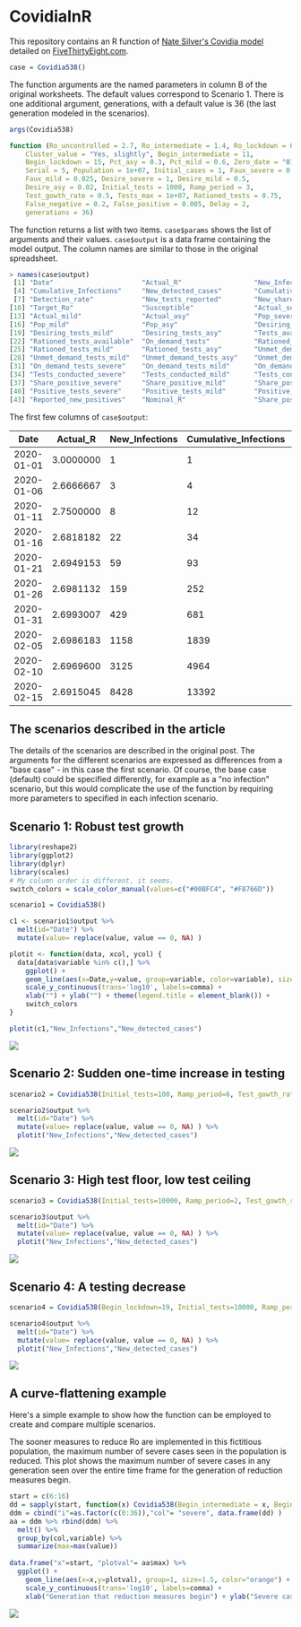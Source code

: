 # CovidiaInR


This repository contains an R function of [Nate Silver's Covidia model](https://fivethirtyeight.com/features/coronavirus-case-counts-are-meaningless/) detailed on [FiveThirtyEight.com](FiveThirtyEight.com).

```R
case = Covidia538()
```
The function arguments are the named parameters in column B of the original worksheets. The default values correspond to 
Scenario 1.
There is one additional argument, generations, with a default value is 36 (the last generation modeled in the scenarios).

```R
args(Covidia538)

function (Ro_uncontrolled = 2.7, Ro_intermediate = 1.4, Ro_lockdown = 0.7, 
    Cluster_value = "Yes, slightly", Begin_intermediate = 11, 
    Begin_lockdown = 15, Pct_asy = 0.3, Pct_mild = 0.6, Zero_date = "01/01/2020", 
    Serial = 5, Population = 1e+07, Initial_cases = 1, Faux_severe = 0.001, 
    Faux_mild = 0.025, Desire_severe = 1, Desire_mild = 0.5, 
    Desire_asy = 0.02, Initial_tests = 1000, Ramp_period = 3, 
    Test_gowth_rate = 0.5, Tests_max = 1e+07, Rationed_tests = 0.75, 
    False_negative = 0.2, False_positive = 0.005, Delay = 2, 
    generations = 36)
```
The function returns a list with two items. `case$params` shows the list of arguments and their values.
`case$output` is a data frame containing the model output. The column names are similar to those in the original spreadsheet.

```R
> names(case$output)
 [1] "Date"                      "Actual_R"                  "New_Infections"           
 [4] "Cumulative_Infections"     "New_detected_cases"        "Cumulative_detected_cases"
 [7] "Detection_rate"            "New_tests_reported"        "New_share_positive"       
[10] "Target_Ro"                 "Susceptible"               "Actual_severe"            
[13] "Actual_mild"               "Actual_asy"                "Pop_severe"               
[16] "Pop_mild"                  "Pop_asy"                   "Desiring_tests_severe"    
[19] "Desiring_tests_mild"       "Desiring_tests_asy"        "Tests_available"          
[22] "Rationed_tests_available"  "On_demand_tests"           "Rationed_tests_severe"    
[25] "Rationed_tests_mild"       "Rationed_tests_asy"        "Unmet_demand_tests_severe"
[28] "Unmet_demand_tests_mild"   "Unmet_demand_tests_asy"    "Unmet_demand_total"       
[31] "On_demand_tests_severe"    "On_demand_tests_mild"      "On_demand_tests_asy"      
[34] "Tests_conducted_severe"    "Tests_conducted_mild"      "Tests_conducted_asy"      
[37] "Share_positive_severe"     "Share_positive_mild"       "Share_positive_asy"       
[40] "Positive_tests_severe"     "Positive_tests_mild"       "Positive_tests_asy"       
[43] "Reported_new_positives"    "Nominal_R"                 "Share_positive" 
````

The first few columns of `case$output`:

| Date | Actual_R | New_Infections | Cumulative_Infections | New_detected_cases |
|---|----|----|----|----|
| 2020-01-01 | 3.0000000 | 1 | 1 | 0 |
| 2020-01-06 | 2.6666667 | 3 | 4 | 0 |
| 2020-01-11 | 2.7500000 | 8 | 12 | 0 |
| 2020-01-16 | 2.6818182 | 22 | 34 | 5 |
| 2020-01-21 | 2.6949153 | 59 | 93 | 5 |
| 2020-01-26 | 2.6981132 | 159 | 252 | 8 |	
| 2020-01-31 | 2.6993007 | 429 | 681 | 13 |
| 2020-02-05 | 2.6986183 | 1158 | 1839 | 21 |
| 2020-02-10 | 2.6969600 | 3125 | 4964 | 38 |
| 2020-02-15 | 2.6915045 | 8428 | 13392 | 92 |	
    
## The scenarios described in the article   

The details of the scenarios are described in the original post. The arguments for the different scenarios are expressed
as differences from a "base case" -  in this case the first scenario. Of course, the base case (default) could be specified
differently, for example as a "no infection" scenario, but this would complicate the use of the function by requiring more
parameters to specified in each infection scenario.

## Scenario 1: Robust test growth

```R
library(reshape2)
library(ggplot2)
library(dplyr)
library(scales)
# My column order is different, it seems.
switch_colors = scale_color_manual(values=c("#00BFC4", "#F8766D"))

scenario1 = Covidia538()

c1 <- scenario1$output %>%
  melt(id="Date") %>%
  mutate(value= replace(value, value == 0, NA) )

plotit <- function(data, xcol, ycol) {
  data[data$variable %in% c(),] %>%
    ggplot() + 
    geom_line(aes(x=Date,y=value, group=variable, color=variable), size=1.5) +
    scale_y_continuous(trans='log10', labels=comma) +
    xlab("") + ylab("") + theme(legend.title = element_blank()) +
    switch_colors
}

plotit(c1,"New_Infections","New_detected_cases")
```
![](scenario1.png)

## Scenario 2: Sudden one-time increase in testing

```R
scenario2 = Covidia538(Initial_tests=100, Ramp_period=6, Test_gowth_rate=2, Tests_max=100000)

scenario2$output %>%
  melt(id="Date") %>%
  mutate(value= replace(value, value == 0, NA) ) %>%
  plotit("New_Infections","New_detected_cases")
```
![](scenario2.png)

## Scenario 3: High test floor, low test ceiling

```R
scenario3 = Covidia538(Initial_tests=10000, Ramp_period=2, Test_gowth_rate=0.03, Tests_max=20000, Rationed_tests = 1)

scenario3$output %>%
  melt(id="Date") %>%
  mutate(value= replace(value, value == 0, NA) ) %>%
  plotit("New_Infections","New_detected_cases")
```
![](scenario3.png)

## Scenario 4: A testing decrease

```R
scenario4 = Covidia538(Begin_lockdown=19, Initial_tests=10000, Ramp_period=10,T est_gowth_rate=-0.2, Tests_max=10000, Rationed_tests = 1)

scenario4$output %>%
  melt(id="Date") %>%
  mutate(value= replace(value, value == 0, NA) ) %>%
  plotit("New_Infections","New_detected_cases")
```
![](scenario4.png)


## A curve-flattening example
Here's a simple example to show how the function can be employed to create and compare multiple scenarios.

The sooner measures to reduce Ro are implemented in this fictitious population, 
the maximum number of severe cases seen in the population is reduced. 
This plot shows the maximum number of severe cases in any generation seen over the entire time frame for the
generation of reduction measures begin.

```R
start = c(6:16)
dd = sapply(start, function(x) Covidia538(Begin_intermediate = x, Begin_lockdown = x +4)$output$Actual_severe)
ddm = cbind("i"=as.factor(c(0:36)),"col"= "severe", data.frame(dd) )
aa = ddm %>% rbind(ddm) %>%
  melt() %>% 
  group_by(col,variable) %>% 
  summarize(max=max(value))
  
data.frame("x"=start, "plotval"= aa$max) %>%
  ggplot() + 
    geom_line(aes(x=x,y=plotval), group=1, size=1.5, color="orange") +
    scale_y_continuous(trans='log10', labels=comma) +
    xlab("Generation that reduction measures begin") + ylab("Severe cases at peak") 
```

![](flat.png)
